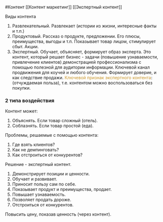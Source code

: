 #Контент 
[[Контент маркетинг]]
[[Экспертный контент]]

Виды контента
1. Развлекательный. Развлекает (истории из жизни, интересные факты и т.п.)
2. Продуктовый. Рассказ о продукте, предложении. Его плюсы, преимущества, выгоды и т.п. Показывает товар лицом, стимулирует сбыт. Акции.
3. Экспертный. Обучает, объясняет, формирует образ эксперта. Это контент, который решает бизнес - задачи (повышение узнаваемости, привлечение клиентов) демонстрацией профессионализма с помощью полезной для аудитории информации. Ключевой канал продвижения для коучей и любого обучения. Формирует доверие, и как следствие продажи. 
<span style='color:#c7952b'>Ключевой признак экспертного контента</span>: (отчуждаемая польза), т.е. контентом можно воспользоваться без покупки.

### 2 типа воздействия
Контент может:
1. Объяснять. Если товар сложный (отель).
2. Соблазнять. Если товар простой (еда).

Проблемы, решаемые с помощью контента:
1. Где взять клиентов?
2. Как не демпинговать?
3. Как отстроиться от конкурентов?

Решение - экспертный контент.
1. Демонстрирует позиции и ценности.
2. Обучает и развивает.
3. Приносит пользу сам по себе.
4. Показывает продукт и преимущества, продает.
5. Повышает узнаваемость.
6. Позволяет продать дороже.
7. Отстроиться от конкурентов.

Повысить цену, показав ценность (через контент).  
